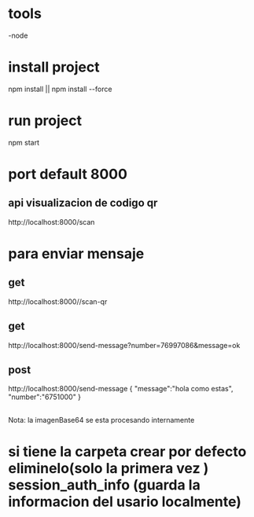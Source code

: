# tools

-node

# install project

npm install || npm install --force

# run project

npm start

# port default 8000

## api  visualizacion de codigo  qr

http://localhost:8000/scan


# para enviar mensaje

## get

http://localhost:8000//scan-qr

## get

http://localhost:8000/send-message?number=76997086&message=ok

## post

http://localhost:8000/send-message
{
"message":"hola como estas",
"number":"6751000"
}



##

Nota: la imagenBase64 se esta procesando internamente

# si tiene la carpeta crear por defecto eliminelo(solo la primera vez ) session_auth_info (guarda la informacion del usario localmente)
